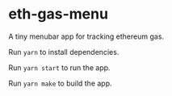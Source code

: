 # eth-gas-menu
A tiny menubar app for tracking ethereum gas.

Run `yarn` to install dependencies.

Run `yarn start` to run the app.

Run `yarn make` to build the app.


